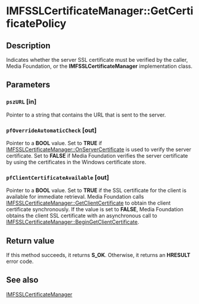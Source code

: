 # IMFSSLCertificateManager::GetCertificatePolicy

## Description

Indicates whether the server SSL certificate must be verified by the caller, Media Foundation, or the **IMFSSLCertificateManager** implementation class.

## Parameters

### `pszURL` [in]

 Pointer to a string that contains the URL that is sent to the server.

### `pfOverrideAutomaticCheck` [out]

Pointer to a **BOOL** value. Set to **TRUE** if [IMFSSLCertificateManager::OnServerCertificate](https://learn.microsoft.com/windows/desktop/api/mfidl/nf-mfidl-imfsslcertificatemanager-onservercertificate) is used to verify the server certificate.
Set to **FALSE** if Media Foundation verifies the server certificate by using the certificates in the Windows certificate store.

### `pfClientCertificateAvailable` [out]

Pointer to a **BOOL** value. Set to **TRUE** if the SSL certificate for the client is available for immediate retrieval. Media Foundation calls [IMFSSLCertificateManager::GetClientCertificate](https://learn.microsoft.com/windows/desktop/api/mfidl/nf-mfidl-imfsslcertificatemanager-begingetclientcertificate) to obtain the client certificate synchronously. If the value is set to **FALSE**, Media Foundation obtains the client SSL certificate with an asynchronous call to [IMFSSLCertificateManager::BeginGetClientCertificate](https://learn.microsoft.com/windows/desktop/api/mfidl/nf-mfidl-imfsslcertificatemanager-begingetclientcertificate).

## Return value

If this method succeeds, it returns **S_OK**. Otherwise, it returns an **HRESULT** error code.

## See also

[IMFSSLCertificateManager](https://learn.microsoft.com/windows/desktop/api/mfidl/nn-mfidl-imfsslcertificatemanager)